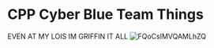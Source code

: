 # CPP Cyber Blue Team Things

EVEN AT MY LOIS IM GRIFFIN IT ALL
![FQoCsIMVQAMLhZQ](https://github.com/cpp-cyber/blue/assets/68256613/f3e2eb1c-ca70-49f6-92ea-a816b050ac2e)
